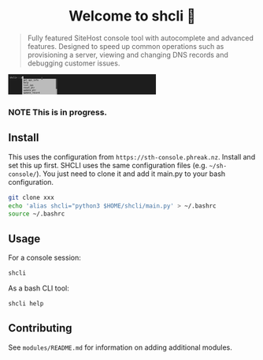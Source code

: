 <h1 align="center">Welcome to shcli 👋</h1>

> Fully featured SiteHost console tool with autocomplete and advanced features. Designed to speed up common operations such as provisioning a server, viewing and changing DNS records and debugging customer issues. 

![Demonstration Gif](assets/shcli-prov.gif)

### **NOTE** This is in progress.

## Install

This uses the configuration from `https://sth-console.phreak.nz`. Install and set this up first. SHCLI uses the same configuration files (e.g. `~/sh-console/`). You just need to clone it and add it main.py to your bash configuration.

```bash
git clone xxx 
echo 'alias shcli="python3 $HOME/shcli/main.py' > ~/.bashrc
source ~/.bashrc
```

## Usage

For a console session:
```bash
shcli 
```

As a bash CLI tool:
```bash
shcli help 
```

## Contributing

See `modules/README.md` for information on adding additional modules.
